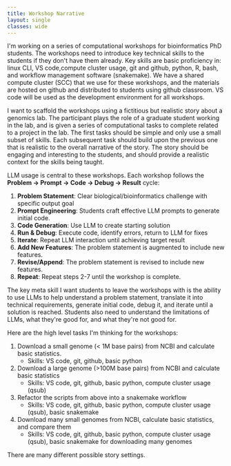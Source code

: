 ```yaml
---
title: Workshop Narrative
layout: single
classes: wide
---
```


I'm working on a series of computational workshops for bioinformatics PhD students. The workshops need to introduce key technical skills to the students if they don't have them already. Key skills are basic proficiency in: linux CLI, VS code,compute cluster usage, git and github, python, R, bash, and workflow management software (snakemake). We have a shared compute cluster (SCC) that we use for these workshops, and the materials are hosted on github and distributed to students using github classroom. VS code will be used as the development environment for all workshops.

I want to scaffold the workshops using a fictitious but realistic story about a genomics lab. The participant plays the role of a graduate student working in the lab, and is given a series of computational tasks to complete related to a project in the lab. The first tasks should be simple and only use a small subset of skills. Each subsequent task should build upon the previous one that is realistic to the overall narrative of the story. The story should be engaging and interesting to the students, and should provide a realistic context for the skills being taught.

LLM usage is central to these workshops. Each workshop follows the **Problem → Prompt → Code → Debug → Result** cycle:

1. **Problem Statement**: Clear biological/bioinformatics challenge with specific output goal
2. **Prompt Engineering**: Students craft effective LLM prompts to generate initial code. 
3. **Code Generation**: Use LLM to create starting solution
4. **Run & Debug**: Execute code, identify errors, return to LLM for fixes
5. **Iterate**: Repeat LLM interaction until achieving target result
6. **Add New Features**: The problem statement is augmented to include new features.
7. **Revise/Append**: The problem statement is revised to include new features.
8. **Repeat**: Repeat steps 2-7 until the workshop is complete.

The key meta skill I want students to leave the workshops with is the ability to use LLMs to help understand a problem statement, translate it into technical requirements, generate initial code, debug it, and iterate until a solution is reached. Students also need to understand the limitations of LLMs, what they're good for, and what they're not good for.

Here are the high level tasks I'm thinking for the workshops:

1. Download a small genome (< 1M base pairs) from NCBI and calculate basic statistics.
    - Skills: VS code, git, github, basic python
2. Download a large genome (>100M base pairs) from NCBI and calculate basic statistics
    - Skills: VS code, git, github, basic python, compute cluster usage (qsub)
3. Refactor the scripts from above into a snakemake workflow
    - Skills: VS code, git, github, basic python, compute cluster usage (qsub), basic snakemake
4. Download many small genomes from NCBI, calculate basic statistics, and compare them
    - Skills: VS code, git, github, basic python, compute cluster usage (qsub), basic snakemake for downloading many genomes

There are many different possible story settings.